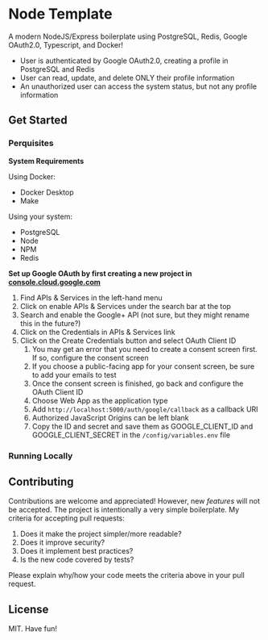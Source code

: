 # Node Template

A modern NodeJS/Express boilerplate using PostgreSQL, Redis, Google OAuth2.0, Typescript, and Docker!

- User is authenticated by Google OAuth2.0, creating a profile in PostgreSQL and Redis
- User can read, update, and delete ONLY their profile information
- An unauthorized user can access the system status, but not any profile information

## Get Started

### Perquisites

**System Requirements**

Using Docker:

- Docker Desktop
- Make

Using your system:

- PostgreSQL
- Node
- NPM
- Redis

**Set up Google OAuth by first creating a new project in [console.cloud.google.com](https://console.cloud.google.com/)**

1.  Find APIs & Services in the left-hand menu
2.  Click on enable APIs & Services under the search bar at the top
3.  Search and enable the Google+ API (not sure, but they might rename this in the future?)
4.  Click on the Credentials in APIs & Services link
5.  Click on the Create Credentials button and select OAuth Client ID
    1. You may get an error that you need to create a consent screen first. If so, configure the consent screen
    2. If you choose a public-facing app for your consent screen, be sure to add your emails to test
    3. Once the consent screen is finished, go back and configure the OAuth Client ID
    4. Choose Web App as the application type
    5. Add `http://localhost:5000/auth/google/callback` as a callback URI
    6. Authorized JavaScript Origins can be left blank
    7. Copy the ID and secret and save them as GOOGLE_CLIENT_ID and GOOGLE_CLIENT_SECRET in the `/config/variables.env` file

### Running Locally

## Contributing

Contributions are welcome and appreciated! However, new _features_ will not be accepted. The project is intentionally a very simple boilerplate. My criteria for accepting pull requests:

1. Does it make the project simpler/more readable?
2. Does it improve security?
3. Does it implement best practices?
4. Is the new code covered by tests?

Please explain why/how your code meets the criteria above in your pull request.

## License

MIT. Have fun!
